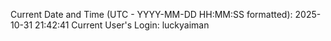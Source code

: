 Current Date and Time (UTC - YYYY-MM-DD HH:MM:SS formatted): 2025-10-31 21:42:41
Current User's Login: luckyaiman

